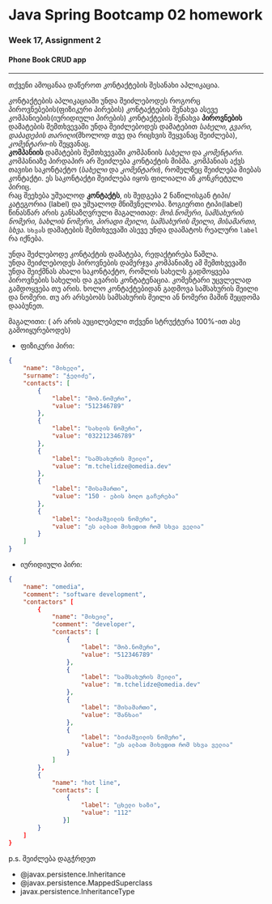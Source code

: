 # Java Spring Bootcamp 02 homework
### Week 17, Assignment 2
#### Phone Book CRUD app

---
თქვენი ამოცანაა დაწეროთ კონტაქტების შესანახი აპლიკაცია.

კონტაქტების აპლიკაციაში უნდა შეიძლებოდეს როგორც პიროვნებების(ფიზიკური პირების) კონტაქტების შენახვა ასევე კომპანიების(იურიდიული პირების) კონტაქტების შენახვა 
**პიროვნების** დამატების შემთხვევაში უნდა შეიძლებოდეს დამატებით _სახელი_, _გვარი_, _დაბადების თარიღი_(მხოლოდ თვე და რიცხვის შეყვანაც შეიძლება), _კომენტარი_-ის შეყვანაც.  
**კომპანიის** დამატების შემთხვევაში კომპანიის _სახელი_ და _კომენტარი_. კომპანიაზე პირდაპირ არ შეიძლება კონტაქტის მიბმა. კომპანიას აქვს თავისი საკონტაქტო (_სახელი_ და _კომენტარი_), რომელზეც შეიძლება მიებას კონტაქტი. ეს საკონტაქტი შეიძლება იყოს ფილიალი ან კონკრეტული პირიც.  
რაც შეეხება უშუალოდ **კონტაქტს**, ის შედგება 2 ნაწილისგან ტიპი/კატეგორია (label) და უშუალოდ მნიშვნელობა. ზოგიერთი ტიპი(label) წინასწარ არის განსაზღვრული მაგალითად: _მობ.ნომერი_, _სამსახურის ნომერი_, _სახლის ნომერი_, _პირადი მეილი_, _სამსახურის მეილი_, _მისამართი_, _სხვა_. `სხვა`ს დამატების შემთხვევაში ასევე უნდა დაამატოს რეალური `label` რა იქნება.  

უნდა შეძლებოდე კონტაქტის დამატება, რედაქტირება წაშლა.  
უნდა შეიძლებოდეს პიროვნების დამერჯვა კომპანიაზე ამ შემთხვევაში უნდა შეიქმნას ახალი საკონტაქტო, რომლის სახელს გადმოყვება პიროვნების სახელის და გვარის კონტატენაცია. კომენტარი უცვლელად გამდოყვება თუ არის. ხოლო კონტაქტებიდან გადმოვა სამსახურის მეილი და ნომერი. თუ არ არსებობს სამსახურის მეილი ან ნომერი მაშინ შეცდომა დააბუნეთ.


მაგალითი: ( არ არის აუცილებელი თქვენი სტრუქტურა 100%-ით ასე გამოიყურებოდეს)
* ფიზიკური პირი: 
```json
{
    "name": "მიხელი",
    "surname": "ჭელიძე",
    "contacts": [
        {
            "label": "მობ.ნომერი",
            "value": "512346789"
        },
        {
            "label": "სახლის ნომერი",
            "value": "032212346789"
        },
        {
            "label": "სამსახურის მეილი",
            "value": "m.tchelidze@omedia.dev"
        },
        {
            "label": "მისამართი",
            "value": "150 - ების ბოლო გაჩერება"
        },
        {
            "label": "ბიძაშვილის ნომერი",
            "value": "ეს ალბათ მიხვდით რომ სხვა ველია"
        }
    ]
} 
```
* იურიდიული პირი:
``` json
{
    "name": "omedia",
    "comment": "software development",
    "contactors" [
        {
            "name": "მიხეილ",
            "comment": "developer",
            "contacts": [
                {
                    "label": "მობ.ნომერი",
                    "value": "512346789"
                },
                {
                    "label": "სამსახურის მეილი",
                    "value": "m.tchelidze@omedia.dev"
                },
                {
                    "label": "მისამართი",
                    "value": "შანხაი"
                },
                {
                    "label": "ბიძაშვილის ნომერი",
                    "value": "ეს ალბათ მიხვდით რომ სხვა ველია"
                }
            ]
        },
        {
            "name": "hot line",
            "contacts": [
                {
                    "label": "ცხელი ხაზი",
                    "value": "112"
               }]
        }
    ]
}
```
p.s.  შეიძლება დაგჭრდეთ
* @javax.persistence.Inheritance 
* @javax.persistence.MappedSuperclass 
* javax.persistence.InheritanceType
